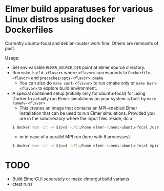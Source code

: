 # Elmer build apparatuses for various Linux distros using docker Dockerfiles 

Currently ubuntu-focal and debian-buster work fine. Others are remnants of past.

Usage:
  * Set env variable `ELMER_SOURCE_DIR` point at elmer source directory.
  * Run `make build-<flavor>` where `<flavor>` corresponds to `Dockerfile-<flavor>` and `precaches/opts-<flavor>.cmake`
    * You can also do `make conf-<flavor>` to run cmake only or `make bash-<flavor>` to explore build environment.
  * A special contained setup (initially only for ubuntu-focal) for using Docker to actually run Elmer simulations on your system is built by `make runenv-<flavor>`
    * This creates an image that contains an MPI-enabled Elmer installation that can be used to run Elmer simulations. Provided you are in the subdirectory where the input files reside, do a
    ```bash
    $ docker run -it -v $(pwd -LP):/home elmer-runenv-ubuntu-focal /usr/local/elmer/bin/ElmerSolver nameofyour.sif
    ````
    * or in case of a parallel MPI run (here with 6 processes)
    ```bash
    $ docker run -it -v $(pwd -LP):/home elmer-runenv-ubuntu-focal mpirun --allow-run-as-root -np 6 /usr/local/elmer/bin/ElmerSolver nameofyour.sif
    ```
    
# TODO

* Build ElmerGUI separately or make elmergui build variants
* ctest runs
